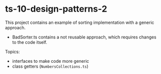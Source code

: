 # ts-10-design-patterns-2

This project contains an example of sorting implementation with a generic approach.

- BadSorter.ts contains a not reusable approach, which requires changes to the code itself.

Topics:

- interfaces to make code more generic
- class getters (`NumbersCollections.ts`)
